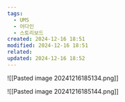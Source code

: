 ```yaml
---
tags:
  - UMS
  - 어다인
  - 스토리보드
created: 2024-12-16 18:51
modified: 2024-12-16 18:51
related: 
updated: 2024-12-16 18:52
---
```


![[Pasted image 20241216185134.png]]

![[Pasted image 20241216185144.png]]
